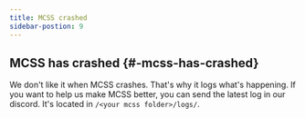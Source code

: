 ```yaml
---
title: MCSS crashed
sidebar-postion: 9
---
```


## MCSS has crashed {#-mcss-has-crashed}

We don't like it when MCSS crashes. That's why it logs what's happening. 
If you want to help us make MCSS better, you can send the latest log in our discord. It's located in `/<your mcss folder>/logs/`.